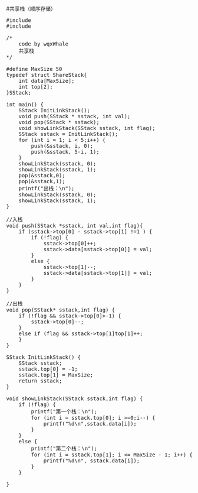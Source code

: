 #共享栈（顺序存储）

<pre>
#include<stdio.h>
#include<malloc.h>

/*
	code by wqxWhale
	共享栈
*/

#define MaxSize 50
typedef struct ShareStack{
	int data[MaxSize];
	int top[2];
}SStack;

int main() {
	SStack InitLinkStack();
	void push(SStack * sstack, int val);
	void pop(SStack * sstack);
	void showLinkStack(SStack sstack, int flag);
	SStack sstack = InitLinkStack();
	for (int i = 1; i < 5;i++) {
		push(&sstack, i, 0);
		push(&sstack, 5-i, 1);
	}
	showLinkStack(sstack, 0);
	showLinkStack(sstack, 1);
	pop(&sstack,0);
	pop(&sstack,1);
	printf("出栈：\n");
	showLinkStack(sstack, 0);
	showLinkStack(sstack, 1);
}

//入栈
void push(SStack *sstack, int val,int flag){
	if (sstack->top[0] - sstack->top[1] !=1 ) {
		if (!flag) {
			sstack->top[0]++;
			sstack->data[sstack->top[0]] = val;
		}
		else {
			sstack->top[1]--;
			sstack->data[sstack->top[1]] = val;
		}
	}
}

//出栈
void pop(SStack* sstack,int flag) {
	if (!flag && sstack->top[0]>-1) {
		sstack->top[0]--;
	}
	else if (flag && sstack->top[1]<MaxSize) {
		sstack->top[1]++;
	}
}

SStack InitLinkStack() {
	SStack sstack;
	sstack.top[0] = -1;
	sstack.top[1] = MaxSize;
	return sstack;
}

void showLinkStack(SStack sstack,int flag) {
	if (!flag) {
		printf("第一个栈：\n");
		for (int i = sstack.top[0]; i >=0;i--) {
			printf("%d\n",sstack.data[i]);
		}
	}
	else {
		printf("第二个栈：\n");
		for (int i = sstack.top[1]; i <= MaxSize - 1; i++) {
			printf("%d\n", sstack.data[i]);
		}
	}
	
}
</pre>